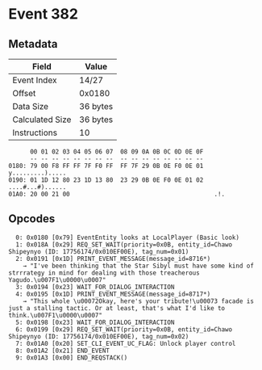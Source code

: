 # Event 382

## Metadata

| Field           | Value    |
|-----------------|----------|
| Event Index     | 14/27    |
| Offset          | 0x0180   |
| Data Size       | 36 bytes |
| Calculated Size | 36 bytes |
| Instructions    | 10       |

```
      00 01 02 03 04 05 06 07  08 09 0A 0B 0C 0D 0E 0F
      -- -- -- -- -- -- -- --  -- -- -- -- -- -- -- --
0180: 79 00 F8 FF FF 7F F0 FF  FF 7F 29 0B 0E F0 0E 01  y.........).....
0190: 01 1D 12 80 23 1D 13 80  23 29 0B 0E F0 0E 01 02  ....#...#)......
01A0: 20 00 21 00                                        .!.            
```

## Opcodes

```
  0: 0x0180 [0x79] EventEntity looks at LocalPlayer (Basic look)
  1: 0x018A [0x29] REQ_SET_WAIT(priority=0x0B, entity_id=Chawo Shipeynyo (ID: 17756174/0x010EF00E), tag_num=0x01)
  2: 0x0191 [0x1D] PRINT_EVENT_MESSAGE(message_id=8716*)
    → "I've been thinking that the Star Sibyl must have some kind of strrrategy in mind for dealing with those treacherous Yagudo.\u007F1\u0000\u0007"
  3: 0x0194 [0x23] WAIT_FOR_DIALOG_INTERACTION
  4: 0x0195 [0x1D] PRINT_EVENT_MESSAGE(message_id=8717*)
    → "This whole \u00072Okay, here's your tribute!\u00073 facade is just a stalling tactic. Or at least, that's what I'd like to think.\u007F1\u0000\u0007"
  5: 0x0198 [0x23] WAIT_FOR_DIALOG_INTERACTION
  6: 0x0199 [0x29] REQ_SET_WAIT(priority=0x0B, entity_id=Chawo Shipeynyo (ID: 17756174/0x010EF00E), tag_num=0x02)
  7: 0x01A0 [0x20] SET_CLI_EVENT_UC_FLAG: Unlock player control
  8: 0x01A2 [0x21] END_EVENT
  9: 0x01A3 [0x00] END_REQSTACK()
```
